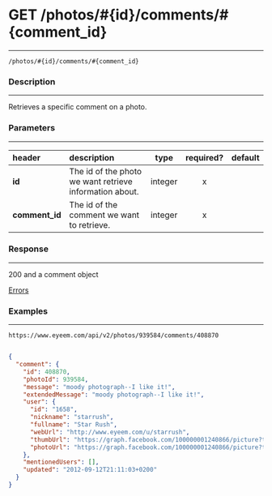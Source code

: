 # GET /photos/#{id}/comments/#{comment_id}   
***
`/photos/#{id}/comments/#{comment_id} `

### Description
***
Retrieves a specific comment on a photo.

### Parameters
***

|header| description| type |required? |default|
|:---------|:--------------|:----------:|:------------:|:------------:|
|**id**|The id of the photo we want retrieve information about.|integer|x||
|**comment_id**|The id of the comment we want to retrieve.|integer|x||


### Response
***


200 and a comment object

[Errors](../../resources/errors.md#files)
### Examples
***

`https://www.eyeem.com/api/v2/photos/939584/comments/408870`

```json

{
  "comment": {
    "id": 408870,
    "photoId": 939584,
    "message": "moody photograph--I like it!",
    "extendedMessage": "moody photograph--I like it!",
    "user": {
      "id": "1658",
      "nickname": "starrush",
      "fullname": "Star Rush",
      "webUrl": "http://www.eyeem.com/u/starrush",
      "thumbUrl": "https://graph.facebook.com/100000001240866/picture?type=square",
      "photoUrl": "https://graph.facebook.com/100000001240866/picture?type=large"
    },
    "mentionedUsers": [],
    "updated": "2012-09-12T21:11:03+0200"
  }
}

```
 